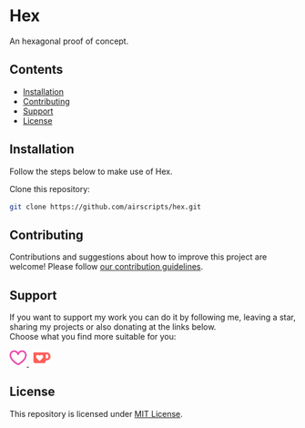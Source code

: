# Hex
An hexagonal proof of concept.

## Contents
- [Installation](#installation)
- [Contributing](#contributing)
- [Support](#support)
- [License](#license)

## Installation
Follow the steps below to make use of Hex.

Clone this repository:
```bash
git clone https://github.com/airscripts/hex.git
```

## Contributing
Contributions and suggestions about how to improve this project are welcome!
Please follow [our contribution guidelines](https://github.com/airscripts/airou/blob/main/CONTRIBUTING.md).

## Support
If you want to support my work you can do it by following me, leaving a star, sharing my projects or also donating at the links below.  
Choose what you find more suitable for you:  

<a href="https://sponsor.airscript.it" target="blank">
  <img src="https://raw.githubusercontent.com/airscripts/assets/main/images/github-sponsors.svg" alt="GitHub Sponsors" width="30px" />
</a>&nbsp;
<a href="https://kofi.airscript.it" target="blank">
  <img src="https://raw.githubusercontent.com/airscripts/assets/main/images/kofi.svg" alt="Kofi" width="30px" />
</a>

## License  
This repository is licensed under [MIT License](https://github.com/airscripts/hex/blob/main/LICENSE).
